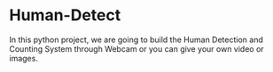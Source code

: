 # Human-Detect
In this python project, we are going to build the Human Detection and Counting System through Webcam or you can give your own video or images.
